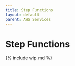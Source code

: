 ```yaml
---
title: Step Functions
layout: default
parent: AWS Services
---
```


# Step Functions

{% include wip.md %}
